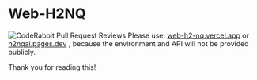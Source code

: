 # Web-H2NQ
![CodeRabbit Pull Request Reviews](https://img.shields.io/coderabbit/prs/github/vthiep2412/Web-H2NQ?utm_source=oss&utm_medium=github&utm_campaign=vthiep2412%2FWeb-H2NQ&labelColor=171717&color=FF570A&link=https%3A%2F%2Fcoderabbit.ai&label=CodeRabbit+Reviews)
Please use:   [web-h2-nq.vercel.app](https://web-h2-nq.vercel.app/)   or   [h2nqai.pages.dev](https://h2nqai.pages.dev/)   , because the environment and API will not be provided publicly.

Thank you for reading this!
